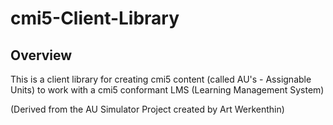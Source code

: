 # cmi5-Client-Library


## Overview

This is a client library for creating cmi5 content (called AU's - Assignable Units) to work with a cmi5 conformant LMS (Learning Management System)

(Derived from the AU Simulator Project created by Art Werkenthin)





